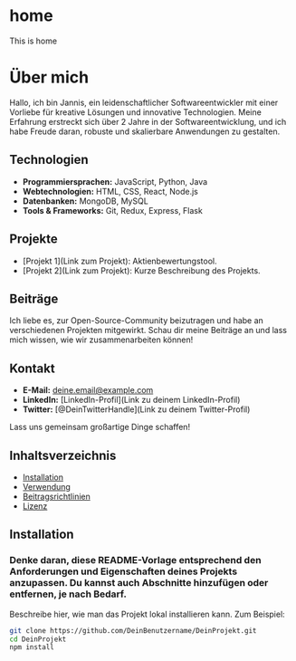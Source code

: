 # home
This is home

# Über mich

Hallo, ich bin Jannis, ein leidenschaftlicher Softwareentwickler mit einer Vorliebe für kreative Lösungen und innovative Technologien. Meine Erfahrung erstreckt sich über 2 Jahre in der Softwareentwicklung, und ich habe Freude daran, robuste und skalierbare Anwendungen zu gestalten.

## Technologien

- **Programmiersprachen:** JavaScript, Python, Java
- **Webtechnologien:** HTML, CSS, React, Node.js
- **Datenbanken:** MongoDB, MySQL
- **Tools & Frameworks:** Git, Redux, Express, Flask

## Projekte

- [Projekt 1](Link zum Projekt): Aktienbewertungstool.
- [Projekt 2](Link zum Projekt): Kurze Beschreibung des Projekts.

## Beiträge

Ich liebe es, zur Open-Source-Community beizutragen und habe an verschiedenen Projekten mitgewirkt. Schau dir meine Beiträge an und lass mich wissen, wie wir zusammenarbeiten können!

## Kontakt

- **E-Mail:** deine.email@example.com
- **LinkedIn:** [LinkedIn-Profil](Link zu deinem LinkedIn-Profil)
- **Twitter:** [@DeinTwitterHandle](Link zu deinem Twitter-Profil)

Lass uns gemeinsam großartige Dinge schaffen!

## Inhaltsverzeichnis

- [Installation](#installation)
- [Verwendung](#verwendung)
- [Beitragsrichtlinien](#beitragsrichtlinien)
- [Lizenz](#lizenz)

## Installation
### Denke daran, diese README-Vorlage entsprechend den Anforderungen und Eigenschaften deines Projekts anzupassen. Du kannst auch Abschnitte hinzufügen oder entfernen, je nach Bedarf.

Beschreibe hier, wie man das Projekt lokal installieren kann. Zum Beispiel:

```bash
git clone https://github.com/DeinBenutzername/DeinProjekt.git
cd DeinProjekt
npm install









